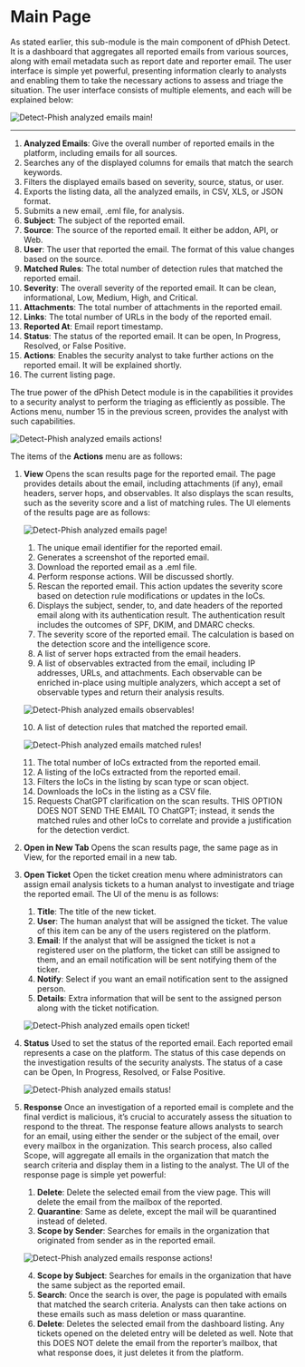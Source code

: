 # Main Page

As stated earlier, this sub-module is the main component of dPhish Detect. It is a dashboard that aggregates all reported emails from various sources, along with email metadata such as report date and reporter email. The user interface is simple yet powerful, presenting information clearly to analysts and enabling them to take the necessary actions to assess and triage the situation.
The user interface consists of multiple elements, and each will be explained below:

![Detect-Phish analyzed emails main!](../../assets/detect/analyzedEmails/main.png "Detect-Phish analyzed emails main")

---

1. **Analyzed Emails**: Give the overall number of reported emails in the platform, including emails for all sources.
2. Searches any of the displayed columns for emails that match the search keywords.
3. Filters the displayed emails based on severity, source, status, or user.
4. Exports the listing data, all the analyzed emails, in CSV, XLS, or JSON format.
5. Submits a new email, .eml file, for analysis. 
6. **Subject**: The subject of the reported email.
7. **Source**: The source of the reported email. It either be addon, API, or Web.
8. **User**: The user that reported the email. The format of this value changes based on the source.
9. **Matched Rules**: The total number of detection rules that matched the reported email.
10. **Severity**: The overall severity of the reported email. It can be clean, informational, Low, Medium, High, and Critical.
11. **Attachments**: The total number of attachments in the reported email.
12. **Links**: The total number of URLs in the body of the reported email.
13. **Reported At**: Email report timestamp.
14. **Status**: The status of the reported email. It can be open, In Progress, Resolved, or False Positive. 
15. **Actions**: Enables the security analyst to take further actions on the reported email. It will be explained shortly.
16. The current listing page.

The true power of the dPhish Detect module is in the capabilities it provides to a security analyst to perform the triaging as efficiently as possible. The Actions menu, number 15 in the previous screen, provides the analyst with such capabilities. 

![Detect-Phish analyzed emails actions!](../../assets/detect/analyzedEmails/emails_actions.png "Detect-Phish analyzed emails actions")

The items of the **Actions** menu are as follows:
1. **View**
    Opens the scan results page for the reported email. The page provides details about the email, including attachments (if any), email headers, server hops, and observables. It also displays the scan results, such as the severity score and a list of matching rules.
    The UI elements of the results page are as follows:

    ![Detect-Phish analyzed emails page!](../../assets/detect/analyzedEmails/emails_analysis_page.png "Detect-Phish analyzed emails page")

    1. The unique email identifier for the reported email.
    2. Generates a screenshot of the reported email.
    3. Download the reported email as a .eml file.
    4. Perform response actions. Will be discussed shortly.
    5. Rescan the reported email. This action updates the severity score based on detection rule modifications or updates in the IoCs.
    6. Displays the subject, sender, to, and date headers of the reported email along with its authentication result. The authentication result includes the outcomes of SPF, DKIM, and DMARC checks.
    7. The severity score of the reported email. The calculation is based on the detection score and the intelligence score. 
    8. A list of server hops extracted from the email headers.
    9. A list of observables extracted from the email, including IP addresses, URLs, and attachments. Each observable can be enriched in-place using multiple analyzers, which accept a set of observable types and return their analysis results.

   ![Detect-Phish analyzed emails observables!](../../assets/detect/analyzedEmails/emails_observables.png "Detect-Phish analyzed emails observables")

    10. A list of detection rules that matched the reported email.

    ![Detect-Phish analyzed emails matched rules!](../../assets/detect/analyzedEmails/emails_matched_rules.png "Detect-Phish analyzed emails matched rules")

    11. The total number of IoCs extracted from the reported email.
    12. A listing of the IoCs extracted from the reported email. 
    13. Filters the IoCs in the listing by scan type or scan object.
    14. Downloads the IoCs in the listing as a CSV file.
    15. Requests ChatGPT clarification on the scan results. THIS OPTION DOES NOT SEND THE EMAIL TO ChatGPT; instead, it sends the matched rules and other IoCs to correlate and provide a justification for the detection verdict.

2. **Open in New Tab**
    Opens the scan results page, the same page as in View, for the reported email in a new tab. 

3. **Open Ticket**
    Open the ticket creation menu where administrators can assign email analysis tickets to a human analyst to investigate and triage the reported email. The UI of the menu is as follows:

    1. **Title**: The title of the new ticket.
    2. **User**: The human analyst that will be assigned the ticket. The value of this item can be any of the users registered on the platform.
    3. **Email**: If the analyst that will be assigned the ticket is not a registered user on the platform, the ticket can still be assigned to them, and an email notification will be sent notifying them of the ticker.
    4. **Notify**: Select if you want an email notification sent to the assigned person.
    5. **Details**: Extra information that will be sent to the assigned person along with the ticket notification.

    ![Detect-Phish analyzed emails open ticket!](../../assets/detect/analyzedEmails/emails_open_ticket.png "Detect-Phish analyzed emails open ticket")

4. **Status**
    Used to set the status of the reported email. Each reported email represents a case on the platform. The status of this case depends on the investigation results of the security analysts. The status of a case can be Open, In Progress, Resolved, or False Positive.

    ![Detect-Phish analyzed emails status!](../../assets/detect/analyzedEmails/emails_status.png "Detect-Phish analyzed emails status")

5. **Response**
    Once an investigation of a reported email is complete and the final verdict is malicious, it’s crucial to accurately assess the situation to respond to the threat. The response feature allows analysts to search for an email, using either the sender or the subject of the email, over every mailbox in the organization. This search process, also called Scope, will aggregate all emails in the organization that match the search criteria and display them in a listing to the analyst. The UI of the response page is simple yet powerful:

    1. **Delete**: Delete the selected email from the view page. This will delete the email from the mailbox of the reported.
    2. **Quarantine**: Same as delete, except the mail will be quarantined instead of deleted.
    3. **Scope by Sender**: Searches for emails in the organization that originated from sender as in the reported email.

    ![Detect-Phish analyzed emails response actions!](../../assets/detect/analyzedEmails/emails_response_actions.png "Detect-Phish analyzed emails response actions")

    4. **Scope by Subject**: Searches for emails in the organization that have the same subject as the reported email.
    5. **Search**: Once the search is over, the page is populated with emails that matched the search criteria. Analysts can then take actions on these emails such as mass deletion or mass quarantine.
    6. **Delete**: Deletes the selected email from the dashboard listing. Any tickets opened on the deleted entry will be deleted as well. Note that this DOES NOT delete the email from the reporter’s mailbox, that what response does, it just deletes it from the platform.